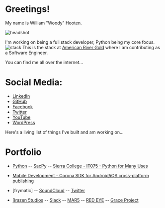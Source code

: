 <head>
	<link rel="shortcut icon" type="image/x-icon" href="favicon.ico">
</head>

# Greetings!

My name is William "Woody" Hooten.

![headshot](https://i.imgur.com/MaRaAhW.png) 

I'm working on being a full stack developer, Python being my core focus. 
![stack](https://i.imgur.com/YsX0q6x.png)
This is the stack at [American River Gold](www.americanrivergold.com) where I am contributing as a Software Engineer.

You can find me all over the internet...
# Social Media:

- [LinkedIn](https://www.linkedin.com/in/williamphooten)
- [GitHub](https://www.github.com/frymatic)
- [Facebook](https://www.facebook.com/WoodHoot)
- [Twitter](https://www.twitter.com/WoodHoot)
- [YouTube](https://www.youtube.com/channel/UCS03esOnKDT7d-HMG_HFKnQ)
- [WordPress](https://woodhoot.wordpress.com/)

Here's a living list of things I've built and am working on...
# Portfolio
- [Python](python.md)
-- [SacPy](https://www.meetup.com/sacramentopython)
-- [Sierra College - IT075 - Python for Many Uses](sierra.md)
- [Mobile Development - Corona SDK for Android/iOS cross-platform publishing](mobile.md)

- [frymatic]
-- [SoundCloud](https://soundcloud.com/mofrymatic)
-- [Twitter](https://twitter.com/mofrymatic)
- [ßrazen 5tudios](https://twitter.com/Brazen5tudios)
-- [Slack](https://brazen5tudios.slack.com/)
-- [MAR5](https://www.facebook.com/events/251726375236944/)
-- [RED EYE](https://www.facebook.com/groups/REDEYEGAME/)
-- [Grace Project](https://www.facebook.com/groups/1267303460022897/)
